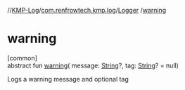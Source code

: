 //[KMP-Log](../../../index.md)/[com.renfrowtech.kmp.log](../index.md)/[Logger](index.md)
/[warning](warning.md)

# warning

[common]\
abstract fun [warning](warning.md)(
message: [String](https://kotlinlang.org/api/latest/jvm/stdlib/kotlin/-string/index.html)?,
tag: [String](https://kotlinlang.org/api/latest/jvm/stdlib/kotlin/-string/index.html)? = null)

Logs a warning message and optional tag
